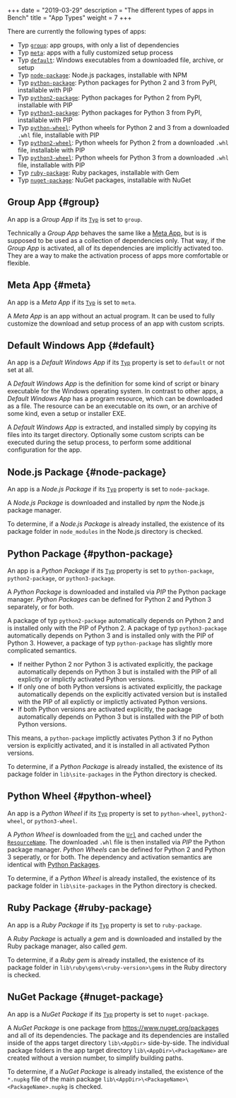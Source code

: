 +++
date = "2019-03-29"
description = "The different types of apps in Bench"
title = "App Types"
weight = 7
+++

[`Typ`]: /ref/app-properties/#Typ
[`Url`]: /ref/app-properties/#Url
[`ResourceName`]: /ref/app-properties/#ResourceName

There are currently the following types of apps:

* Typ [`group`](#group): app groups, with only a list of dependencies
* Typ [`meta`](#meta): apps with a fully customized setup process
* Typ [`default`](#default): Windows executables from a downloaded file, archive, or setup
* Typ [`node-package`](#node-package): Node.js packages, installable with NPM
* Typ [`python-package`](#python-package): Python packages for Python 2 and 3 from PyPI, installable with PIP
* Typ [`python2-package`](#python-package): Python packages for Python 2 from PyPI, installable with PIP
* Typ [`python3-package`](#python-package): Python packages for Python 3 from PyPI, installable with PIP
* Typ [`python-wheel`](#python-wheel): Python wheels for Python 2 and 3 from a downloaded `.whl` file, installable with PIP
* Typ [`python2-wheel`](#python-wheel): Python wheels for Python 2 from a downloaded `.whl` file, installable with PIP
* Typ [`python3-wheel`](#python-wheel): Python wheels for Python 3 from a downloaded `.whl` file, installable with PIP
* Typ [`ruby-package`](#ruby-package): Ruby packages, installable with Gem
* Typ [`nuget-package`](#nuget-package): NuGet packages, installable with NuGet

## Group App {#group}
An app is a _Group App_ if its [`Typ`][] is set to `group`.

Technically a _Group App_ behaves the same like a [Meta App](#meta),
but is is supposed to be used as a collection of dependencies only.
That way, if the _Group App_ is activated, all of its dependencies
are implicitly activated too.
They are a way to make the activation process of apps
more comfortable or flexible.

## Meta App {#meta}
An app is a _Meta App_ if its [`Typ`][] is set to `meta`.

A _Meta App_ is an app without an actual program.
It can be used to fully customize the download and setup process
of an app with custom scripts.

## Default Windows App {#default}
An app is a _Default Windows App_ if its [`Typ`][] property
is set to `default` or not set at all.

A _Default Windows App_ is the definition for some kind of script or binary
executable for the Windows operating system.
In contrast to other apps, a _Default Windows App_ has a program resource,
which can be downloaded as a file.
The resource can be an executable on its own, or an archive of some kind,
even a setup or installer EXE.

A _Default Windows App_ is extracted, and installed simply by copying
its files into its target directory.
Optionally some custom scripts can be executed during the setup process,
to perform some additional configuration for the app.

## Node.js Package {#node-package}
An app is a _Node.js Package_ if its [`Typ`][] property is set to `node-package`.

A _Node.js Package_ is downloaded and installed by _npm_ the Node.js package manager.

To determine, if a _Node.js Package_ is already installed, the existence of its package folder in
`node_modules` in the Node.js directory is checked.

## Python Package {#python-package}
An app is a _Python Package_ if its [`Typ`][] property is set to
`python-package`, `python2-package`, or `python3-package`.

A _Python Package_ is downloaded and installed via _PIP_ the Python package manager.
_Python Packages_ can be defined for Python 2 and Python 3 separately, or for both.

A package of typ `python2-package` automatically depends on Python 2 and is installed
only with the PIP of Python 2.
A package of typ `python3-package` automatically depends on Python 3 and is installed
only with the PIP of Python 3.
However, a package of typ `python-package` has slightly more complicated semantics.

* If neither Python 2 nor Python 3 is activated explicitly,
  the package automatically depends on Python 3
  but is installed with the PIP of all explictly or implictly activated Python versions.
* If only one of both Python versions is activated explicitly,
  the package automatically depends on the explicitly activated version
  but is installed with the PIP of all explictly or implictly activated Python versions.
* If both Python versions are activated explicitly,
  the package automatically depends on Python 3
  but is installed with the PIP of both Python versions.

This means, a `python-package` implictly activates Python 3 if no Python version
is explicitly activated, and it is installed in all activated Python versions.

To determine, if a _Python Package_ is already installed, the existence of its package folder in
`lib\site-packages` in the Python directory is checked.

## Python Wheel {#python-wheel}
An app is a _Python Wheel_ if its [`Typ`][] property is set to
`python-wheel`, `python2-wheel`, or `python3-wheel`.

A _Python Wheel_ is downloaded from the [`Url`][] and cached under the [`ResourceName`][].
The downloaded `.whl` file is then installed via _PIP_ the Python package manager.
_Python Wheels_ can be defined for Python 2 and Python 3 seperatly, or for both.
The dependency and activation semantics are identical with [Python Packages](#python-package).

To determine, if a _Python Wheel_ is already installed, the existence of its package folder in
`lib\site-packages` in the Python directory is checked.

## Ruby Package {#ruby-package}
An app is a _Ruby Package_ if its [`Typ`][] property is set to `ruby-package`.

A _Ruby Package_ is actually a _gem_ and is downloaded and installed by the Ruby package
manager, also called _gem_.

To determine, if a _Ruby gem_ is already installed, the existence of its package folder in
`lib\ruby\gems\<ruby-version>\gems` in the Ruby directory is checked.

## NuGet Package {#nuget-package}
An app is a _NuGet Package_ if its [`Typ`][] property is set to `nuget-package`.

A _NuGet Package_ is one package from <https://www.nuget.org/packages> and all of its dependencies.
The package and its dependencies are installed inside of the apps target directory
`lib\<AppDir>` side-by-side.
The individual package folders in the app target directory `lib\<AppDir>\<PackageName>`
are created without a version number, to simplify building paths.

To determine, if a _NuGet Package_ is already installed,
the existence of the `*.nupkg` file of the main package
`lib\<AppDir>\<PackageName>\<PackageName>.nupkg` is checked.
